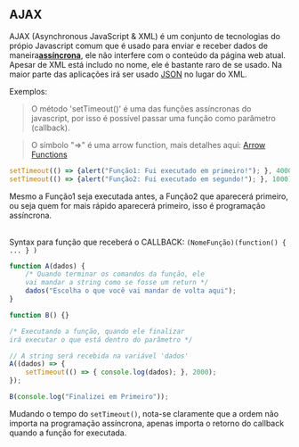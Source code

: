 ## AJAX

AJAX (Asynchronous JavaScript & XML) é um conjunto de tecnologias do própio Javascript comum que é usado para enviar e receber dados de maneira[**assíncrona**](https://github.com/JoaoSodre/Programacao/blob/master/Orienta%C3%A7%C3%A3o%20a%20Eventos.md#orienta%C3%A7%C3%A3o-a-eventos), ele não interfere com o conteúdo da página web atual. Apesar de XML está includo no nome, ele é bastante raro de se usado. Na maior parte das aplicações irá ser usado [JSON](https://github.com/JoaoSodre/Programacao/blob/master/Javascript/JSON.md#json) no lugar do XML.

Exemplos:

> O método 'setTimeout()' é uma das funções assíncronas do javascript, por isso é possível passar uma função como parâmetro (callback).

> O símbolo "=>" é uma arrow function, mais detalhes aqui: [Arrow Functions](https://www.sitepoint.com/es6-arrow-functions-new-fat-concise-syntax-javascript/)

```javascript
setTimeout(() => {alert("Função1: Fui executado em primeiro!"); }, 4000); 
setTimeout(() => {alert("Função2: Fui executado em segundo!"); }, 1000); 
```

Mesmo a Função1 seja executada antes, a Função2 que aparecerá primeiro, ou seja quem for mais rápido aparecerá primeiro, isso é programação assíncrona.<br><br>

Syntax para função que receberá o CALLBACK: `(NomeFunção)(function() { ... } )`

```javascript
function A(dados) {
    /* Quando terminar os comandos da função, ele 
    vai mandar a string como se fosse um return */
    dados("Escolha o que você vai mandar de volta aqui");
}

function B() {}

/* Executando a função, quando ele finalizar
irá executar o que está dentro do parâmetro */

// A string será recebida na variável 'dados'
A((dados) => {
    setTimeout(() => { console.log(dados); }, 2000);
});

B(console.log("Finalizei em Primeiro"));
```

Mudando o tempo do `setTimeout()`, nota-se claramente que a ordem não importa na programação assíncrona, apenas importa o retorno do callback quando a função for executada. <br><br>
